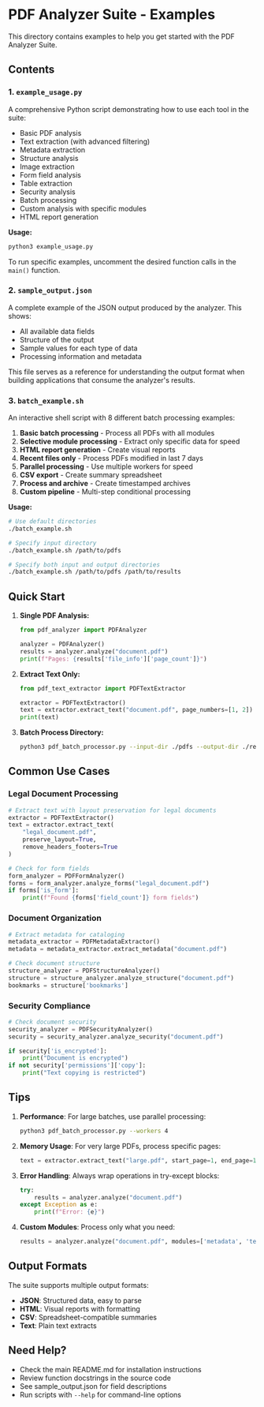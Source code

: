 # PDF Analyzer Suite - Examples

This directory contains examples to help you get started with the PDF Analyzer Suite.

## Contents

### 1. `example_usage.py`
A comprehensive Python script demonstrating how to use each tool in the suite:
- Basic PDF analysis
- Text extraction (with advanced filtering)
- Metadata extraction
- Structure analysis
- Image extraction
- Form field analysis
- Table extraction
- Security analysis
- Batch processing
- Custom analysis with specific modules
- HTML report generation

**Usage:**
```bash
python3 example_usage.py
```

To run specific examples, uncomment the desired function calls in the `main()` function.

### 2. `sample_output.json`
A complete example of the JSON output produced by the analyzer. This shows:
- All available data fields
- Structure of the output
- Sample values for each type of data
- Processing information and metadata

This file serves as a reference for understanding the output format when building applications that consume the analyzer's results.

### 3. `batch_example.sh`
An interactive shell script with 8 different batch processing examples:

1. **Basic batch processing** - Process all PDFs with all modules
2. **Selective module processing** - Extract only specific data for speed
3. **HTML report generation** - Create visual reports
4. **Recent files only** - Process PDFs modified in last 7 days
5. **Parallel processing** - Use multiple workers for speed
6. **CSV export** - Create summary spreadsheet
7. **Process and archive** - Create timestamped archives
8. **Custom pipeline** - Multi-step conditional processing

**Usage:**
```bash
# Use default directories
./batch_example.sh

# Specify input directory
./batch_example.sh /path/to/pdfs

# Specify both input and output directories
./batch_example.sh /path/to/pdfs /path/to/results
```

## Quick Start

1. **Single PDF Analysis:**
   ```python
   from pdf_analyzer import PDFAnalyzer
   
   analyzer = PDFAnalyzer()
   results = analyzer.analyze("document.pdf")
   print(f"Pages: {results['file_info']['page_count']}")
   ```

2. **Extract Text Only:**
   ```python
   from pdf_text_extractor import PDFTextExtractor
   
   extractor = PDFTextExtractor()
   text = extractor.extract_text("document.pdf", page_numbers=[1, 2])
   print(text)
   ```

3. **Batch Process Directory:**
   ```bash
   python3 pdf_batch_processor.py --input-dir ./pdfs --output-dir ./results
   ```

## Common Use Cases

### Legal Document Processing
```python
# Extract text with layout preservation for legal documents
extractor = PDFTextExtractor()
text = extractor.extract_text(
    "legal_document.pdf",
    preserve_layout=True,
    remove_headers_footers=True
)

# Check for form fields
form_analyzer = PDFFormAnalyzer()
forms = form_analyzer.analyze_forms("legal_document.pdf")
if forms['is_form']:
    print(f"Found {forms['field_count']} form fields")
```

### Document Organization
```python
# Extract metadata for cataloging
metadata_extractor = PDFMetadataExtractor()
metadata = metadata_extractor.extract_metadata("document.pdf")

# Check document structure
structure_analyzer = PDFStructureAnalyzer()
structure = structure_analyzer.analyze_structure("document.pdf")
bookmarks = structure['bookmarks']
```

### Security Compliance
```python
# Check document security
security_analyzer = PDFSecurityAnalyzer()
security = security_analyzer.analyze_security("document.pdf")

if security['is_encrypted']:
    print("Document is encrypted")
if not security['permissions']['copy']:
    print("Text copying is restricted")
```

## Tips

1. **Performance**: For large batches, use parallel processing:
   ```bash
   python3 pdf_batch_processor.py --workers 4
   ```

2. **Memory Usage**: For very large PDFs, process specific pages:
   ```python
   text = extractor.extract_text("large.pdf", start_page=1, end_page=10)
   ```

3. **Error Handling**: Always wrap operations in try-except blocks:
   ```python
   try:
       results = analyzer.analyze("document.pdf")
   except Exception as e:
       print(f"Error: {e}")
   ```

4. **Custom Modules**: Process only what you need:
   ```python
   results = analyzer.analyze("document.pdf", modules=['metadata', 'text'])
   ```

## Output Formats

The suite supports multiple output formats:
- **JSON**: Structured data, easy to parse
- **HTML**: Visual reports with formatting
- **CSV**: Spreadsheet-compatible summaries
- **Text**: Plain text extracts

## Need Help?

- Check the main README.md for installation instructions
- Review function docstrings in the source code
- See sample_output.json for field descriptions
- Run scripts with `--help` for command-line options